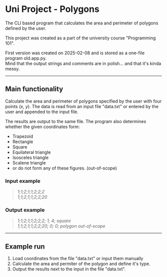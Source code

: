 # Uni Project - Polygons

The CLI based program that calculates the area and 
perimeter of polygons defined by the user.

This project was created as a part of the university course "Programming 101".

First version was created on 2025-02-08 and is stored as a one-file program old.app.py.\
Mind that the output strings and comments are in polish... and that it's kinda messy.

---
## Main functionality
Calculate the area and perimeter of polygons specified by the user with four points (*x*, *y*). 
The data is read from an input file "data.txt" or entered by the user and appended to the input file.

The results are output to the same file. 
The program also determines whether the given coordinates form:
- Trapezoid
- Rectangle
- Square
- Equilateral triangle
- Isosceles triangle
- Scalene triangle 
- or do not form any of these figures. (out-of-scope)

### Input example

>*1;1;2;1;1;2;2;2*\
*1;1;2;1;1;2;2;20*

### Output example
>*1;1;2;1;1;2;2;2;	1;	4;	square*\
*1;1;2;1;1;2;2;20;	0;	0; polygon out-of-scope*

---
## Example run

1. Load coordinates from the file "data.txt" or input them manually
2. Calculate the area and permiter of the polygon and define it's type.
3. Output the results next to the input in the file "data.txt".
